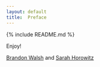 ```yaml
---
layout: default
title:  Preface
---
```

{% include README.md %}

Enjoy!

[Brandon Walsh](http://walshbr.com) and [Sarah Horowitz](https://www.wlu.edu/directory/profile?ID=x2047)